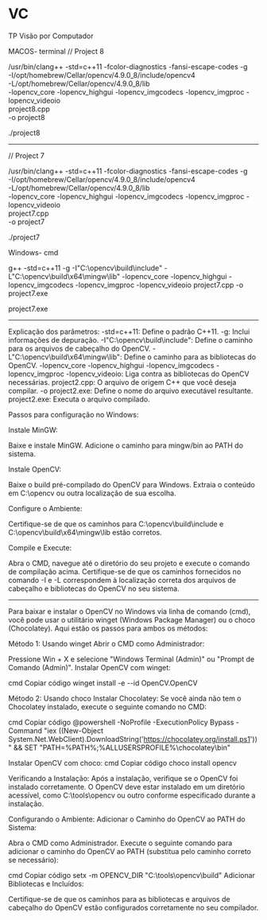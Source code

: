 # VC
TP Visão por Computador

MACOS- terminal
// Project 8

 /usr/bin/clang++ -std=c++11 -fcolor-diagnostics -fansi-escape-codes -g \
-I/opt/homebrew/Cellar/opencv/4.9.0_8/include/opencv4 \
-L/opt/homebrew/Cellar/opencv/4.9.0_8/lib \
-lopencv_core -lopencv_highgui -lopencv_imgcodecs -lopencv_imgproc -lopencv_videoio \
project8.cpp \
-o project8

 ./project8

---------------------

// Project 7

 /usr/bin/clang++ -std=c++11 -fcolor-diagnostics -fansi-escape-codes -g \
-I/opt/homebrew/Cellar/opencv/4.9.0_8/include/opencv4 \
-L/opt/homebrew/Cellar/opencv/4.9.0_8/lib \
-lopencv_core -lopencv_highgui -lopencv_imgcodecs -lopencv_imgproc -lopencv_videoio \
project7.cpp \
-o project7

./project7

Windows- cmd

g++ -std=c++11 -g -I"C:\opencv\build\include" -L"C:\opencv\build\x64\mingw\lib" -lopencv_core -lopencv_highgui -lopencv_imgcodecs -lopencv_imgproc -lopencv_videoio project7.cpp -o project7.exe

project7.exe


---------------------

Explicação dos parâmetros:
-std=c++11: Define o padrão C++11.
-g: Inclui informações de depuração.
-I"C:\opencv\build\include": Define o caminho para os arquivos de cabeçalho do OpenCV.
-L"C:\opencv\build\x64\mingw\lib": Define o caminho para as bibliotecas do OpenCV.
-lopencv_core -lopencv_highgui -lopencv_imgcodecs -lopencv_imgproc -lopencv_videoio: Liga contra as bibliotecas do OpenCV necessárias.
project2.cpp: O arquivo de origem C++ que você deseja compilar.
-o project2.exe: Define o nome do arquivo executável resultante.
project2.exe: Executa o arquivo compilado.


Passos para configuração no Windows:

Instale MinGW:

Baixe e instale MinGW.
Adicione o caminho para mingw/bin ao PATH do sistema.

Instale OpenCV:

Baixe o build pré-compilado do OpenCV para Windows.
Extraia o conteúdo em C:\opencv ou outra localização de sua escolha.

Configure o Ambiente:

Certifique-se de que os caminhos para C:\opencv\build\include e C:\opencv\build\x64\mingw\lib estão corretos.

Compile e Execute:

Abra o CMD, navegue até o diretório do seu projeto e execute o comando de compilação acima.
Certifique-se de que os caminhos fornecidos no comando -I e -L correspondem à localização correta dos arquivos de cabeçalho e bibliotecas do OpenCV no seu sistema.

---------------------

Para baixar e instalar o OpenCV no Windows via linha de comando (cmd), você pode usar o utilitário winget (Windows Package Manager) ou o choco (Chocolatey). Aqui estão os passos para ambos os métodos:

Método 1: Usando winget
Abrir o CMD como Administrador:

Pressione Win + X e selecione "Windows Terminal (Admin)" ou "Prompt de Comando (Admin)".
Instalar OpenCV com winget:

cmd
Copiar código
winget install -e --id OpenCV.OpenCV

Método 2: Usando choco
Instalar Chocolatey:
Se você ainda não tem o Chocolatey instalado, execute o seguinte comando no CMD:

cmd
Copiar código
@powershell -NoProfile -ExecutionPolicy Bypass -Command "iex ((New-Object System.Net.WebClient).DownloadString('https://chocolatey.org/install.ps1'))" && SET "PATH=%PATH%;%ALLUSERSPROFILE%\chocolatey\bin"

Instalar OpenCV com choco:
cmd
Copiar código
choco install opencv

Verificando a Instalação:
Após a instalação, verifique se o OpenCV foi instalado corretamente. O OpenCV deve estar instalado em um diretório acessível, como C:\tools\opencv ou outro conforme especificado durante a instalação.

Configurando o Ambiente:
Adicionar o Caminho do OpenCV ao PATH do Sistema:

Abra o CMD como Administrador.
Execute o seguinte comando para adicionar o caminho do OpenCV ao PATH (substitua pelo caminho correto se necessário):

cmd
Copiar código
setx -m OPENCV_DIR "C:\tools\opencv\build"
Adicionar Bibliotecas e Incluídos:

Certifique-se de que os caminhos para as bibliotecas e arquivos de cabeçalho do OpenCV estão configurados corretamente no seu compilador.


